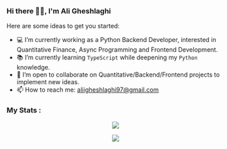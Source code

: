 ### Hi there 👋🏻, I'm Ali Gheshlaghi

Here are some ideas to get you started:

- 💻 I’m currently working as a Python Backend Developer, interested in Quantitative Finance, Async Programming and Frontend Development.
- 📚 I’m currently learning `TypeScript` while deepening my `Python` knowledge.
- 👥 I’m open to collaborate on Quantitative/Backend/Frontend projects to implement new ideas.
- 📫 How to reach me: aliigheshlaghi97@gmail.com

### My Stats :

<p align="center">
  <img src="https://github-stats-aggregator.vercel.app/api?user=aligheshlaghi97&org=Finance-Insight-Lab"/>

</p>

<p align="center">
  <img src="https://github-readme-stats-sigma-five.vercel.app/api/top-langs/?username=aligheshlaghi97&hide=TeX,OpenEdge%20ABL&layout=compact&show_icons=true&theme=dark&count_private=true"/>

</p>
